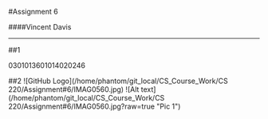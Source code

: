 #Assignment 6

####Vincent Davis
_______________________________________________________________________________________________________________
##1

0301013601014020246


##2
![GitHub Logo](/home/phantom/git_local/CS_Course_Work/CS 220/Assignment#6/IMAG0560.jpg)
![Alt text](/home/phantom/git_local/CS_Course_Work/CS 220/Assignment#6/IMAG0560.jpg?raw=true "Pic 1")


